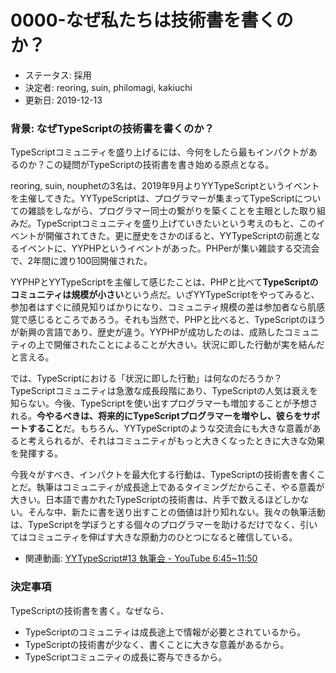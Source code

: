 # 0000-なぜ私たちは技術書を書くのか？

* ステータス: 採用
* 決定者: reoring, suin, philomagi, kakiuchi
* 更新日: 2019-12-13

### 背景: なぜTypeScriptの技術書を書くのか？

TypeScriptコミュニティを盛り上げるには、今何をしたら最もインパクトがあるのか？この疑問がTypeScriptの技術書を書き始める原点となる。

reoring, suin, nouphetの3名は、2019年9月よりYYTypeScriptというイベントを主催してきた。YYTypeScriptは、プログラマーが集まってTypeScriptについての雑談をしながら、プログラマー同士の繋がりを築くことを主眼とした取り組みだ。TypeScriptコミュニティを盛り上げていきたいという考えのもと、このイベントが開催されてきた。更に歴史をさかのぼると、YYTypeScriptの前進となるイベントに、YYPHPというイベントがあった。PHPerが集い雑談する交流会で、2年間に渡り100回開催された。

YYPHPとYYTypeScriptを主催して感じたことは、PHPと比べて**TypeScriptのコミュニティは規模が小さい**という点だ。いざYYTypeScriptをやってみると、参加者はすぐに顔見知りばかりになり、コミュニティ規模の差は参加者なら肌感覚で感じるところであろう。それも当然で、PHPと比べると、TypeScriptのほうが新興の言語であり、歴史が違う。YYPHPが成功したのは、成熟したコミュニティの上で開催されたことによることが大きい。状況に即した行動が実を結んだと言える。

では、TypeScriptにおける「状況に即した行動」は何なのだろうか？TypeScriptコミュニティは急激な成長段階にあり、TypeScriptの人気は衰えを知らない。今後、TypeScriptを使い出すプログラマーも増加することが予想される。**今やるべきは、将来的にTypeScriptプログラマーを増やし、彼らをサポートすること**だ。もちろん、YYTypeScriptのような交流会にも大きな意義があると考えられるが、それはコミュニティがもっと大きくなったときに大きな効果を発揮する。

今我々がすべき、インパクトを最大化する行動は、TypeScriptの技術書を書くことだ。執筆はコミュニティが成長途上であるタイミングだからこそ、やる意義が大きい。日本語で書かれたTypeScriptの技術書は、片手で数えるほどしかない。そんな中、新たに書を送り出すことの価値は計り知れない。我々の執筆活動は、TypeScriptを学ぼうとする個々のプログラマーを助けるだけでなく、引いてはコミュニティを伸ばす大きな原動力のひとつになると確信している。

* 関連動画: [YYTypeScript\#13 執筆会 - YouTube 6:45~11:50](https://youtu.be/zYiazS4h5e8?t=406)

### 決定事項

TypeScriptの技術書を書く。なぜなら、

* TypeScriptのコミュニティは成長途上で情報が必要とされているから。
* TypeScriptの技術書が少なく、書くことに大きな意義があるから。
* TypeScriptコミュニティの成長に寄与できるから。

